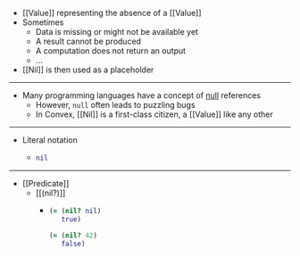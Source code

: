 - [[Value]] representing the absence of a [[Value]]
- Sometimes
	- Data is missing or might not be available yet
	- A result cannot be produced
	- A computation does not return an output
	- ...
- [[Nil]] is then used as a placeholder
- ---
- Many programming languages have a concept of [null](https://en.wikipedia.org/wiki/Null_pointer) references
	- However, `null` often leads to puzzling bugs
	- In Convex, [[Nil]] is a first-class citizen, a [[Value]] like any other
- ---
- Literal notation
	- ``` clojure
	  nil
	  ```
- ---
- [[Predicate]]
	- [[(nil?)]]
		- ``` clojure
		  (= (nil? nil)
		     true)
		  
		  (= (nil? 42)
		     false)
		  ```
